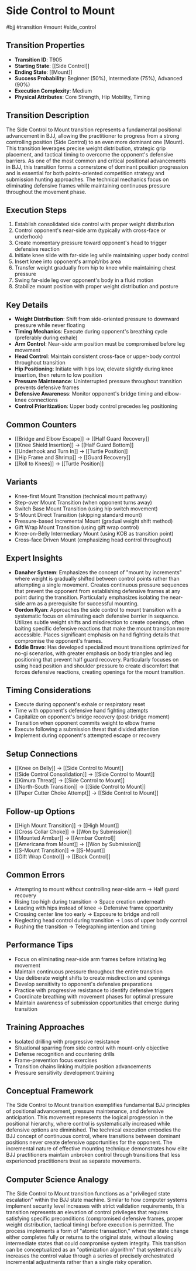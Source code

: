 # Side Control to Mount
#bjj #transition #mount #side_control

## Transition Properties
- **Transition ID**: T905
- **Starting State**: [[Side Control]]
- **Ending State**: [[Mount]]
- **Success Probability**: Beginner (50%), Intermediate (75%), Advanced (90%)
- **Execution Complexity**: Medium
- **Physical Attributes**: Core Strength, Hip Mobility, Timing

## Transition Description
The Side Control to Mount transition represents a fundamental positional advancement in BJJ, allowing the practitioner to progress from a strong controlling position (Side Control) to an even more dominant one (Mount). This transition leverages precise weight distribution, strategic grip placement, and tactical timing to overcome the opponent's defensive barriers. As one of the most common and critical positional advancements in BJJ, this transition forms a cornerstone of dominant position progression and is essential for both points-oriented competition strategy and submission hunting approaches. The technical mechanics focus on eliminating defensive frames while maintaining continuous pressure throughout the movement phase.

## Execution Steps
1. Establish consolidated side control with proper weight distribution
2. Control opponent's near-side arm (typically with cross-face or underhook)
3. Create momentary pressure toward opponent's head to trigger defensive reaction
4. Initiate knee slide with far-side leg while maintaining upper body control
5. Insert knee into opponent's armpit/ribs area
6. Transfer weight gradually from hip to knee while maintaining chest pressure
7. Swing far-side leg over opponent's body in a fluid motion
8. Stabilize mount position with proper weight distribution and posture

## Key Details
- **Weight Distribution**: Shift from side-oriented pressure to downward pressure while never floating
- **Timing Mechanics**: Execute during opponent's breathing cycle (preferably during exhale)
- **Arm Control**: Near-side arm position must be compromised before leg movement
- **Head Control**: Maintain consistent cross-face or upper-body control throughout transition
- **Hip Positioning**: Initiate with hips low, elevate slightly during knee insertion, then return to low position
- **Pressure Maintenance**: Uninterrupted pressure throughout transition prevents defensive frames
- **Defensive Awareness**: Monitor opponent's bridge timing and elbow-knee connections
- **Control Prioritization**: Upper body control precedes leg positioning

## Common Counters
- [[Bridge and Elbow Escape]] → [[Half Guard Recovery]]
- [[Knee Shield Insertion]] → [[Half Guard Bottom]]
- [[Underhook and Turn In]] → [[Turtle Position]]
- [[Hip Frame and Shrimp]] → [[Guard Recovery]]
- [[Roll to Knees]] → [[Turtle Position]]

## Variants
- Knee-first Mount Transition (technical mount pathway)
- Step-over Mount Transition (when opponent turns away)
- Switch Base Mount Transition (using hip switch movement)
- S-Mount Direct Transition (skipping standard mount)
- Pressure-based Incremental Mount (gradual weight shift method)
- Gift Wrap Mount Transition (using gift wrap control)
- Knee-on-Belly Intermediary Mount (using KOB as transition point)
- Cross-face Driven Mount (emphasizing head control throughout)

## Expert Insights
- **Danaher System**: Emphasizes the concept of "mount by increments" where weight is gradually shifted between control points rather than attempting a single movement. Creates continuous pressure sequences that prevent the opponent from establishing defensive frames at any point during the transition. Particularly emphasizes isolating the near-side arm as a prerequisite for successful mounting.
- **Gordon Ryan**: Approaches the side control to mount transition with a systematic focus on eliminating each defensive barrier in sequence. Utilizes subtle weight shifts and misdirection to create openings, often baiting specific defensive reactions that make the mount transition more accessible. Places significant emphasis on hand fighting details that compromise the opponent's frames.
- **Eddie Bravo**: Has developed specialized mount transitions optimized for no-gi scenarios, with greater emphasis on body triangles and leg positioning that prevent half guard recovery. Particularly focuses on using head position and shoulder pressure to create discomfort that forces defensive reactions, creating openings for the mount transition.

## Timing Considerations
- Execute during opponent's exhale or respiratory reset
- Time with opponent's defensive hand fighting attempts
- Capitalize on opponent's bridge recovery (post-bridge moment)
- Transition when opponent commits weight to elbow frame
- Execute following a submission threat that divided attention
- Implement during opponent's attempted escape or recovery

## Setup Connections
- [[Knee on Belly]] → [[Side Control to Mount]]
- [[Side Control Consolidation]] → [[Side Control to Mount]]
- [[Kimura Threat]] → [[Side Control to Mount]]
- [[North-South Transition]] → [[Side Control to Mount]]
- [[Paper Cutter Choke Attempt]] → [[Side Control to Mount]]

## Follow-up Options
- [[High Mount Transition]] → [[High Mount]]
- [[Cross Collar Choke]] → [[Won by Submission]]
- [[Mounted Armbar]] → [[Armbar Control]]
- [[Americana from Mount]] → [[Won by Submission]]
- [[S-Mount Transition]] → [[S-Mount]]
- [[Gift Wrap Control]] → [[Back Control]]

## Common Errors
- Attempting to mount without controlling near-side arm → Half guard recovery
- Rising too high during transition → Space creation underneath
- Leading with hips instead of knee → Defensive frame opportunity
- Crossing center line too early → Exposure to bridge and roll
- Neglecting head control during transition → Loss of upper body control
- Rushing the transition → Telegraphing intention and timing

## Performance Tips
- Focus on eliminating near-side arm frames before initiating leg movement
- Maintain continuous pressure throughout the entire transition
- Use deliberate weight shifts to create misdirection and openings
- Develop sensitivity to opponent's defensive preparations
- Practice with progressive resistance to identify defensive triggers
- Coordinate breathing with movement phases for optimal pressure
- Maintain awareness of submission opportunities that emerge during transition

## Training Approaches
- Isolated drilling with progressive resistance
- Situational sparring from side control with mount-only objective
- Defense recognition and countering drills
- Frame-prevention focus exercises
- Transition chains linking multiple position advancements
- Pressure sensitivity development training

## Conceptual Framework
The Side Control to Mount transition exemplifies fundamental BJJ principles of positional advancement, pressure maintenance, and defensive anticipation. This movement represents the logical progression in the positional hierarchy, where control is systematically increased while defensive options are diminished. The technical execution embodies the BJJ concept of continuous control, where transitions between dominant positions never create defensive opportunities for the opponent. The incremental nature of effective mounting technique demonstrates how elite BJJ practitioners maintain unbroken control through transitions that less experienced practitioners treat as separate movements.

## Computer Science Analogy
The Side Control to Mount transition functions as a "privileged state escalation" within the BJJ state machine. Similar to how computer systems implement security level increases with strict validation requirements, this transition represents an elevation of control privileges that requires satisfying specific preconditions (compromised defensive frames, proper weight distribution, tactical timing) before execution is permitted. The process implements a form of "atomic transaction," where the state change either completes fully or returns to the original state, without allowing intermediate states that could compromise system integrity. This transition can be conceptualized as an "optimization algorithm" that systematically increases the control value through a series of precisely orchestrated incremental adjustments rather than a single risky operation.
